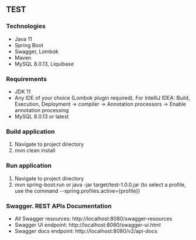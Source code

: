 ## TEST

### Technologies
* Java 11
* Spring Boot
* Swagger, Lombok
* Maven
* MySQL 8.0.13, Liquibase

### Requirements
* JDK 11
* Any IDE of your choice (Lombok plugin required). For IntelliJ IDEA: Build, Execution, Deployment -> compiler -> Annotation processors -> Enable annotation processing
* MySQL 8.0.13 or latest

### Build application
1. Navigate to project directory
2. mvn clean install

### Run application
1. Navigate to project directory
2. mvn spring-boot:run or java -jar target/test-1.0.0.jar (to select a profile, use the command --spring.profiles.active={profile})

### Swagger. REST APIs Documentation

* All Swagger resources: http://localhost:8080/swagger-resources
* Swagger UI endpoint: http://localhost:8080/swagger-ui.html
* Swagger docs endpoint: http://localhost:8080/v2/api-docs
